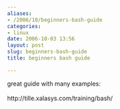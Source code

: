 ```yaml
---
aliases:
- /2006/10/beginners-bash-guide
categories:
- linux
date: 2006-10-03 13:56
layout: post
slug: beginners-bash-guide
title: beginners bash guide

---
```


<p>
 great guide with many examples:
 <br/>
 <br/>
 http://tille.xalasys.com/training/bash/
</p>
